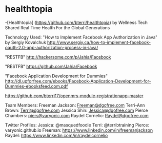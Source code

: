 # healthtopia


-[Healthtopia] (https://github.com/bterri/healthtopia) by Wellness Tech
Shared Real Time Health For the Global Generations

Technology Used:
"How to Implement Facebook App Authorization in Java" by Sergiy Kovalchuk http://www.sergiy.ca/how-to-implement-facebook-oauth-2.0-app-authorization-process-in-java/

"RESTFB" http://hackersome.com/p/Jahia/Facebook

"RESTFB" https://github.com/Jahia/Facebook

"Facebook Application Development for Dummies" http://dl.upforfree.com/ebooks/Facebook-Application-Development-for-Dummies-ebooksfeed.com.pdf

https://github.com/bterri17/openmrs-module-registrationapp-master

Team Members:
Freeman Jackson: Freeman@dgofree.com
Terri-Ann Brown: Terri@dgofree.com
Jessica Shin: Jessica@dgofree.com
Pierce Chambers: piers@varyonic.com
Raydel Cornelio: Raydel@dgofree.com

Twitter Profiles:
Jessica: @masquedfoodie
Terri: @terribtraining
Pierce: varyonic.github.io
Freeman: https://www.linkedin.com/in/freemanjackson
Raydel: https://www.linkedin.com/in/raydelcornelio

